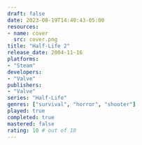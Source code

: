 ```yaml
---
draft: false
date: 2023-08-19T14:40:43-05:00
resources:
- name: cover
  src: cover.png
title: "Half-Life 2"
release_date: 2004-11-16
platforms:
- "Steam"
developers: 
- "Valve"
publishers:
- "Valve"
series: "Half-Life"
genres: ["survival", "horror", "shooter"]
played: true
completed: true
mastered: false
rating: 10 # out of 10
---
```


